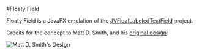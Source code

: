 #Floaty Field

Floaty Field is a JavaFX emulation of the [JVFloatLabeledTextField](https://github.com/jverdi/JVFloatLabeledTextField) project.

Credits for the concept to Matt D. Smith, and his [original design](http://dribbble.com/shots/1254439--GIF-Mobile-Form-Interaction?list=users):

![Matt D. Smith's Design](http://dribbble.s3.amazonaws.com/users/6410/screenshots/1254439/form-animation-_gif_.gif)